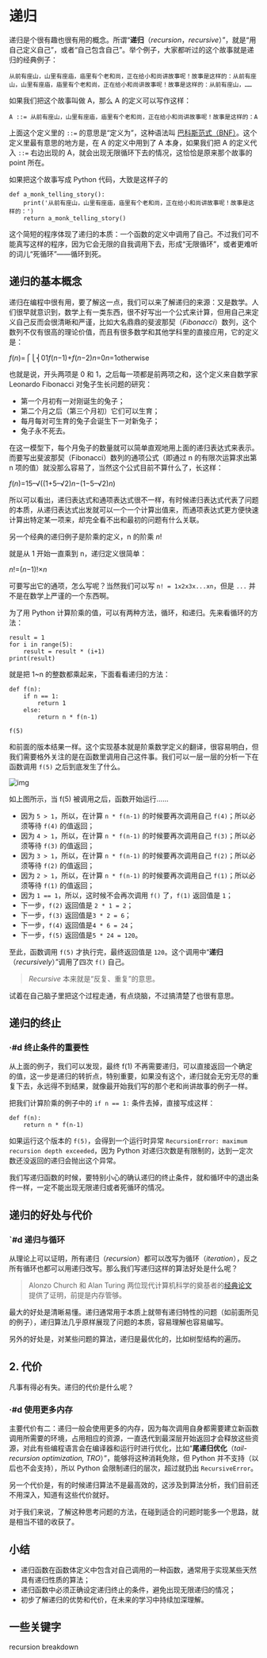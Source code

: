 # 递归



递归是个很有趣也很有用的概念。所谓“**递归**（*recursion*，*recursive*）”，就是“用自己定义自己”，或者“自己包含自己”。举个例子，大家都听过的这个故事就是递归的经典例子：

```
从前有座山，山里有座庙，庙里有个老和尚，正在给小和尚讲故事呢！故事是这样的：从前有座山，山里有座庙，庙里有个老和尚，正在给小和尚讲故事呢！故事是这样的：从前有座山，……
```

如果我们把这个故事叫做 A，那么 A 的定义可以写作这样：

```
A ::= 从前有座山，山里有座庙，庙里有个老和尚，正在给小和尚讲故事呢！故事是这样的：A
```

上面这个定义里的 `::=` 的意思是“定义为”，这种语法叫 [巴科斯范式（BNF）](https://en.wikipedia.org/wiki/Backus–Naur_form)。这个定义里最有意思的地方是，在 A 的定义中用到了 A 本身，如果我们把 A 的定义代入 `::=` 右边出现的 A，就会出现无限循环下去的情况，这恰恰是原来那个故事的 point 所在。



如果把这个故事写成 Python 代码，大致是这样子的

```
def a_monk_telling_story():
    print('从前有座山，山里有座庙，庙里有个老和尚，正在给小和尚讲故事呢！故事是这样的：')
    return a_monk_telling_story()
```

这个简短的程序体现了递归的本质：一个函数的定义中调用了自己。不过我们可不能真写这样的程序，因为它会无限的自我调用下去，形成“无限循环”，或者更难听的词儿“死循环”——循环到死。



## 递归的基本概念



递归在编程中很有用，要了解这一点，我们可以来了解递归的来源：又是数学。人们很早就意识到，数学上有一类东西，很不好写出一个公式来计算，但用自己来定义自己反而会很清晰和严谨，比如大名鼎鼎的斐波那契（*Fibonacci*）数列，这个数列不仅有很高的理论价值，而且有很多数学和其他学科里的直接应用，它的定义是：



*f*(*n*)=⎧⎩⎨01*f*(*n*−1)+*f*(*n*−2)*n*=0*n*=1otherwise





也就是说，开头两项是 0 和 1，之后每一项都是前两项之和，这个定义来自数学家 Leonardo Fibonacci 对兔子生长问题的研究：

* 第一个月初有一对刚诞生的兔子；
* 第二个月之后（第三个月初）它们可以生育；
* 每月每对可生育的兔子会诞生下一对新兔子；
* 兔子永不死去。

在这一模型下，每个月兔子的数量就可以简单直观地用上面的递归表达式来表示。而要写出斐波那契（Fibonacci）数列的通项公式（即通过 n 的有限次运算求出第 n 项的值）就没那么容易了，当然这个公式目前不算什么了，长这样：



*f*(*n*)=15–√((1+5–√2)*n*−(1−5–√2)*n*)





所以可以看出，递归表达式和通项表达式很不一样，有时候递归表达式代表了问题的本质，从递归表达式出发就可以一个一个计算出值来，而通项表达式更方便快速计算出特定某一项来，却完全看不出和最初的问题有什么关联。



另一个经典的递归例子是阶乘的定义，n 的阶乘 *n*!

 就是从 1 开始一直乘到 n，递归定义很简单：



*n*!=(*n*−1)!×*n*





可要写出它的通项，怎么写呢？当然我们可以写 `n! = 1x2x3x...xn`，但是 `...` 并不是在数学上严谨的一个东西啊。



为了用 Python 计算阶乘的值，可以有两种方法，循环，和递归。先来看循环的方法：



```
result = 1
for i in range(5):
    result = result * (i+1)
print(result)
```



就是把 1~n 的整数都乘起来，下面看看递归的方法：



```
def f(n):
    if n == 1:
        return 1
    else:
        return n * f(n-1)
    
f(5)
```



和前面的版本结果一样。这个实现基本就是阶乘数学定义的翻译，很容易明白，但我们需要格外关注的是在函数里调用自己这件事。我们可以一层一层的分析一下在函数调用 `f(5)` 之后到底发生了什么。



![img](https://nbviewer.org/github/neolee/pilot/blob/master/assets/recursion-factorial.png)



如上图所示，当 f(5) 被调用之后，函数开始运行……

* 因为 `5 > 1`，所以，在计算 `n * f(n-1)` 的时候要再次调用自己 `f(4)`；所以必须等待 `f(4)` 的值返回；
* 因为 `4 > 1`，所以，在计算 `n * f(n-1)` 的时候要再次调用自己 `f(3)`；所以必须等待 `f(3)` 的值返回；
* 因为 `3 > 1`，所以，在计算 `n * f(n-1)` 的时候要再次调用自己 `f(2)`；所以必须等待 `f(2)` 的值返回；
* 因为 `2 > 1`，所以，在计算 `n * f(n-1)` 的时候要再次调用自己 `f(1)`；所以必须等待 `f(1)` 的值返回；
* 因为 `1 == 1`，所以，这时候不会再次调用 `f()` 了，`f(1)` 返回值是 `1`；
* 下一步，`f(2)` 返回值是 `2 * 1 = 2`；
* 下一步，`f(3)` 返回值是`3 * 2 = 6`；
* 下一步，`f(4)` 返回值是`4 * 6 = 24`；
* 下一步，`f(5)` 返回值是`5 * 24 = 120`。

至此，函数调用 `f(5)` 才执行完，最终返回值是 `120`。这个调用中“**递归**（*recursively*）”调用了四次 `f()` 自己。

> *Recursive* 本来就是“反复、重复”的意思。

试着在自己脑子里把这个过程走通，有点烧脑，不过搞清楚了也很有意思。



## 递归的终止

### ·#d 终止条件的重要性

从上面的例子，我们可以发现，最终 f(1) 不再需要递归，可以直接返回一个确定的值，这一步是递归的转折点，特别重要，如果没有这个，递归就会无穷无尽的重复下去，永远得不到结果，就像最开始我们写的那个老和尚讲故事的例子一样。

把我们计算阶乘的例子中的 `if n == 1:` 条件去掉，直接写成这样：

```
def f(n):
    return n * f(n-1)
```

如果运行这个版本的 `f(5)`，会得到一个运行时异常 `RecursionError: maximum recursion depth exceeded`，因为 Python 对递归次数是有限制的，达到一定次数还没返回的递归会抛出这个异常。

我们写递归函数的时候，要特别小心的确认递归的终止条件，就和循环中的退出条件一样，一定不能出现无限递归或者死循环的情况。



## 递归的好处与代价

### `#d 递归与循环

从理论上可以证明，所有递归（*recursion*）都可以改写为循环（*iteration*），反之所有循环也都可以用递归改写。那么我们写递归这样的算法好处是什么呢？

> Alonzo Church 和 Alan Turing 两位现代计算机科学的奠基者的[经典论文](https://en.wikipedia.org/wiki/Church–Turing_thesis)提供了证明，前提是内存管够。

最大的好处是清晰易懂。递归通常用于本质上就带有递归特性的问题（如前面所见的例子），递归算法几乎原样展现了问题的本质，容易理解也容易编写。

另外的好处是，对某些问题的算法，递归是最优化的，比如树型结构的遍历。

## 2. 代价

凡事有得必有失。递归的代价是什么呢？

### ·#d 使用更多内存

主要代价有二：递归一般会使用更多的内存，因为每次调用自身都需要建立新函数调用所需要的环境，占用相应的资源，一直迭代到最深层开始返回才会释放这些资源，对此有些编程语言会在编译器和运行时进行优化，比如“**尾递归优化**（*tail-recursion optimization, TRO*）”，能够将这种消耗免除，但 Python 并不支持（以后也不会支持），所以 Python 会限制递归的层次，超过就扔出 `RecursiveError`。

另一个代价是，有的时候递归算法不是最高效的，这涉及到算法分析，我们目前还不用深入，知道有这些代价就好。



对于我们来说，了解这种思考问题的方法，在碰到适合的问题时能多一个思路，就是相当不错的收获了。



## 小结



* 递归函数在函数体定义中包含对自己调用的一种函数，通常用于实现某些天然具有递归性质的算法；
* 递归函数中必须正确设定递归终止的条件，避免出现无限递归的情况；
* 初步了解递归的优势和代价，在未来的学习中持续加深理解。









## 一些关键字

recursion breakdown